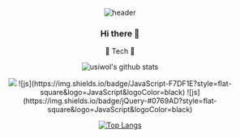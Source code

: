  <div align=center>
 
 
![header](https://capsule-render.vercel.app/api?type=waving&color=auto&height=300&section=header&text=Welcome%20My%20git&fontSize=90)


### Hi there 👋


🌈 Tech 🌈







![usiwol's github stats](https://github-readme-stats.vercel.app/api?username=usiwol&show_icons=true&theme=dark)
 
 
<!--
<img src="https://img.shields.io/badge/표시할이름-색상?style=for-the-badge&logo=기술스택아이콘&logoColor=white">
-->
<img src="https://img.shields.io/badge/JavaScript-F7DF1E?style=for-the-badge&logo=JavaScript&logoColor=white">
![js](https://img.shields.io/badge/JavaScript-F7DF1E?style=flat-square&logo=JavaScript&logoColor=black)
![js](https://img.shields.io/badge/jQuery-#0769AD?style=flat-square&logo=JavaScript&logoColor=black)

 
 
 
[![Top Langs](https://github-readme-stats.vercel.app/api/top-langs/?username=usiwol&layout=compact)](https://github.com/usiwol/github-readme-stats)
 
 




<!--
**usiwol/usiwol** is a ✨ _special_ ✨ repository because its `README.md` (this file) appears on your GitHub profile.

 Here are some ideas to get you started:

- 🔭 I’m currently working on ...
- 🌱 I’m currently learning ...
- 👯 I’m looking to collaborate on ...
- 🤔 I’m looking for help with ...
- 💬 Ask me about ...
- 📫 How to reach me: ...
- 😄 Pronouns: ...
- ⚡ Fun fact: ...
-->
</div>
